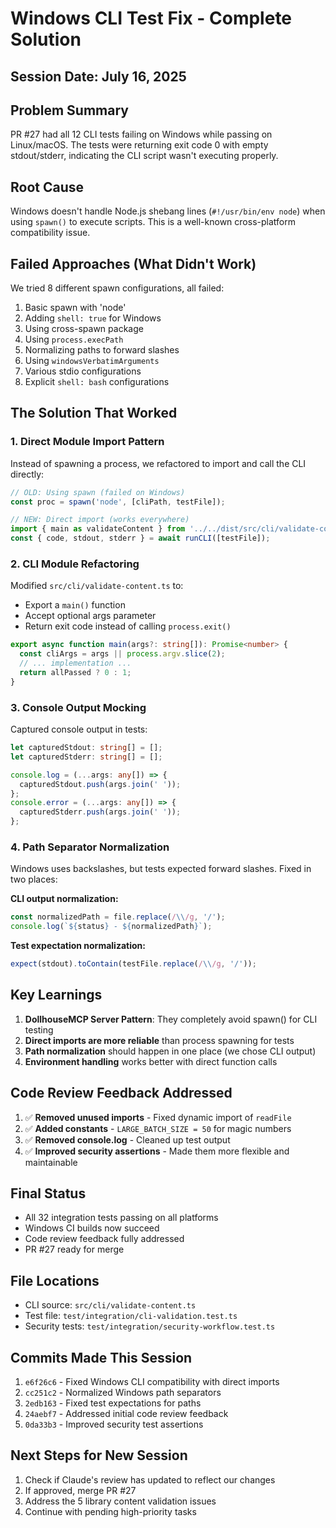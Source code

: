 # Windows CLI Test Fix - Complete Solution
## Session Date: July 16, 2025

## Problem Summary
PR #27 had all 12 CLI tests failing on Windows while passing on Linux/macOS. The tests were returning exit code 0 with empty stdout/stderr, indicating the CLI script wasn't executing properly.

## Root Cause
Windows doesn't handle Node.js shebang lines (`#!/usr/bin/env node`) when using `spawn()` to execute scripts. This is a well-known cross-platform compatibility issue.

## Failed Approaches (What Didn't Work)
We tried 8 different spawn configurations, all failed:
1. Basic spawn with 'node'
2. Adding `shell: true` for Windows
3. Using cross-spawn package
4. Using `process.execPath`
5. Normalizing paths to forward slashes
6. Using `windowsVerbatimArguments`
7. Various stdio configurations
8. Explicit `shell: bash` configurations

## The Solution That Worked

### 1. Direct Module Import Pattern
Instead of spawning a process, we refactored to import and call the CLI directly:

```typescript
// OLD: Using spawn (failed on Windows)
const proc = spawn('node', [cliPath, testFile]);

// NEW: Direct import (works everywhere)
import { main as validateContent } from '../../dist/src/cli/validate-content.js';
const { code, stdout, stderr } = await runCLI([testFile]);
```

### 2. CLI Module Refactoring
Modified `src/cli/validate-content.ts` to:
- Export a `main()` function
- Accept optional args parameter
- Return exit code instead of calling `process.exit()`

```typescript
export async function main(args?: string[]): Promise<number> {
  const cliArgs = args || process.argv.slice(2);
  // ... implementation ...
  return allPassed ? 0 : 1;
}
```

### 3. Console Output Mocking
Captured console output in tests:

```typescript
let capturedStdout: string[] = [];
let capturedStderr: string[] = [];

console.log = (...args: any[]) => {
  capturedStdout.push(args.join(' '));
};
console.error = (...args: any[]) => {
  capturedStderr.push(args.join(' '));
};
```

### 4. Path Separator Normalization
Windows uses backslashes, but tests expected forward slashes. Fixed in two places:

**CLI output normalization:**
```typescript
const normalizedPath = file.replace(/\\/g, '/');
console.log(`${status} - ${normalizedPath}`);
```

**Test expectation normalization:**
```typescript
expect(stdout).toContain(testFile.replace(/\\/g, '/'));
```

## Key Learnings

1. **DollhouseMCP Server Pattern**: They completely avoid spawn() for CLI testing
2. **Direct imports are more reliable** than process spawning for tests
3. **Path normalization** should happen in one place (we chose CLI output)
4. **Environment handling** works better with direct function calls

## Code Review Feedback Addressed

1. ✅ **Removed unused imports** - Fixed dynamic import of `readFile`
2. ✅ **Added constants** - `LARGE_BATCH_SIZE = 50` for magic numbers
3. ✅ **Removed console.log** - Cleaned up test output
4. ✅ **Improved security assertions** - Made them more flexible and maintainable

## Final Status
- All 32 integration tests passing on all platforms
- Windows CI builds now succeed
- Code review feedback fully addressed
- PR #27 ready for merge

## File Locations
- CLI source: `src/cli/validate-content.ts`
- Test file: `test/integration/cli-validation.test.ts`
- Security tests: `test/integration/security-workflow.test.ts`

## Commits Made This Session
1. `e6f26c6` - Fixed Windows CLI compatibility with direct imports
2. `cc251c2` - Normalized Windows path separators
3. `2edb163` - Fixed test expectations for paths
4. `24aebf7` - Addressed initial code review feedback
5. `0da33b3` - Improved security test assertions

## Next Steps for New Session
1. Check if Claude's review has updated to reflect our changes
2. If approved, merge PR #27
3. Address the 5 library content validation issues
4. Continue with pending high-priority tasks